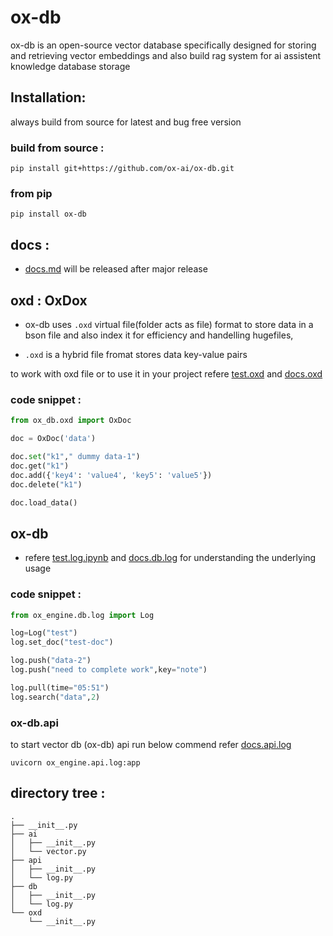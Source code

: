 # ox-db


ox-db is an open-source vector database specifically designed for storing and retrieving vector embeddings and also build rag system for ai assistent knowledge database storage

## Installation:

always build from source for latest and bug free version



### build from source :

```
pip install git+https://github.com/ox-ai/ox-db.git
```
### from pip
```
pip install ox-db
```
## docs :

- [docs.md](./docs/docs.md) will be released after major release


## oxd : OxDox

- ox-db uses `.oxd` virtual file(folder acts as file) format to store data in a bson file and also index it for efficiency and handelling hugefiles,

- `.oxd` is a hybrid file fromat stores data key-value pairs 

to work with oxd file or to use it in your project refere [test.oxd](test.oxd.ipynb) and [docs.oxd](./docs/oxd.md) 

### code snippet :

```py
from ox_db.oxd import OxDoc 

doc = OxDoc('data')

doc.set("k1"," dummy data-1")
doc.get("k1")
doc.add({'key4': 'value4', 'key5': 'value5'})
doc.delete("k1")

doc.load_data()
```



## ox-db

- refere [test.log.ipynb](./test.log.ipynb.ipynb) and [docs.db.log](./docs/db.log.md) for understanding the underlying usage 

### code snippet :
```py
from ox_engine.db.log import Log

log=Log("test")
log.set_doc("test-doc")

log.push("data-2")
log.push("need to complete work",key="note")

log.pull(time="05:51")
log.search("data",2)

```
### ox-db.api

to start vector db (ox-db) api run below commend refer [docs.api.log](./docs/api.log.md)

```
uvicorn ox_engine.api.log:app
```

## directory tree :

```tree
.
├── __init__.py
├── ai
│   ├── __init__.py
│   └── vector.py
├── api
│   ├── __init__.py
│   └── log.py
├── db
│   ├── __init__.py
│   └── log.py
└── oxd
    └── __init__.py
```